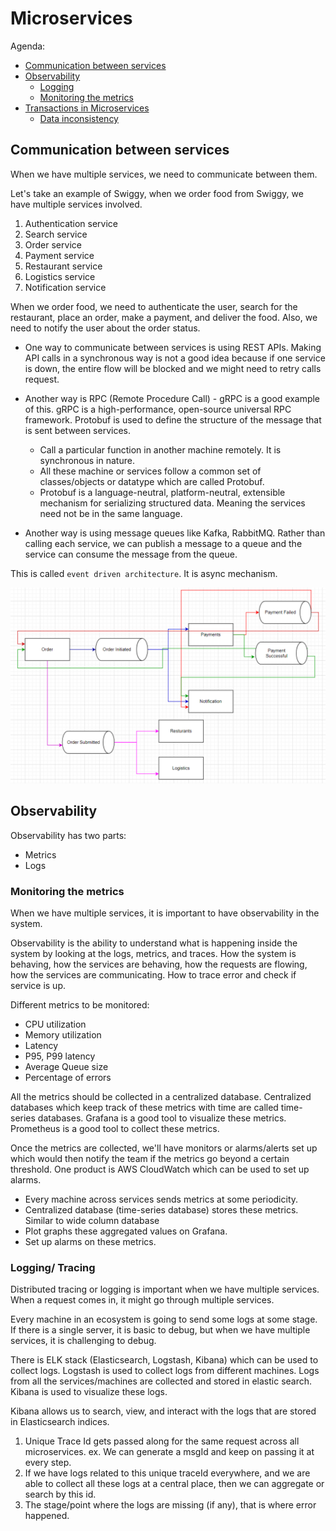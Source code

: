 # Microservices

Agenda:
- [Communication between services](#communication-between-services)
- [Observability](#observability)
  - [Logging](#logging)
  - [Monitoring the metrics](#monitoring)
- [Transactions in Microservices](#transactions-in-microservices)
    - [Data inconsistency](#data-inconsistency)

## Communication between services

When we have multiple services, we need to communicate between them.

Let's take an example of Swiggy, when we order food from Swiggy, we have multiple services involved.
1. Authentication service
2. Search service
3. Order service
4. Payment service
5. Restaurant service
6. Logistics service
7. Notification service

When we order food, we need to authenticate the user, search for the restaurant, place an order, make a payment, and deliver the food.
Also, we need to notify the user about the order status.

* One way to communicate between services is using REST APIs.
Making API calls in a synchronous way is not a good idea because if one service is down, the entire flow will be blocked and we might need to retry calls request.

* Another way is RPC (Remote Procedure Call) - gRPC is a good example of this.
gRPC is a high-performance, open-source universal RPC framework.
Protobuf is used to define the structure of the message that is sent between services.
  * Call a particular function in another machine remotely. It is synchronous in nature.
  * All these machine or services follow a common set of classes/objects or datatype which are called Protobuf.
  * Protobuf is a language-neutral, platform-neutral, extensible mechanism for serializing structured data. Meaning the services need not be in the same language.

* Another way is using message queues like Kafka, RabbitMQ.
Rather than calling each service, we can publish a message to a queue and the service can consume the message from the queue. 

This is called `event driven architecture`.
It is async mechanism.

![img.png](img.png)

## Observability

Observability has two parts:
* Metrics
* Logs

### Monitoring the metrics
When we have multiple services, it is important to have observability in the system.

Observability is the ability to understand what is happening inside the system by looking at the logs, metrics, and traces.
How the system is behaving, how the services are behaving, how the requests are flowing, how the services are communicating.
How to trace error and check if service is up.

Different metrics to be monitored:
* CPU utilization
* Memory utilization
* Latency
* P95, P99 latency
* Average Queue size
* Percentage of errors

All the metrics should be collected in a centralized database.
Centralized databases which keep track of these metrics with time are called time-series databases.
Grafana is a good tool to visualize these metrics. Prometheus is a good tool to collect these metrics.

Once the metrics are collected, we'll have monitors or alarms/alerts set up which would then notify the team if the metrics go beyond a certain threshold.
One product is AWS CloudWatch which can be used to set up alarms.

* Every machine across services sends metrics at some periodicity.
* Centralized database (time-series database) stores these metrics. Similar to wide column database
* Plot graphs these aggregated values on Grafana.
* Set up alarms on these metrics.

### Logging/ Tracing

Distributed tracing or logging is important when we have multiple services.
When a request comes in, it might go through multiple services.

Every machine in an ecosystem is going to send some logs at some stage.
If there is a single server, it is basic to debug, but when we have multiple services, it is challenging to debug.

There is ELK stack (Elasticsearch, Logstash, Kibana) which can be used to collect logs.
Logstash is used to collect logs from different machines.
Logs from all the services/machines are collected and stored in elastic search.
Kibana is used to visualize these logs.

Kibana allows us to search, view, and interact with the logs that are stored in Elasticsearch indices.

1. Unique Trace Id gets passed along for the same request across all microservices.
ex. We can generate a msgId and keep on passing it at every step.
2. If we have logs related to this unique traceId everywhere, and we are able to collect all these logs at a central place,
then we can aggregate or search by this id. 
3. The stage/point where the logs are missing (if any), that is where error happened.